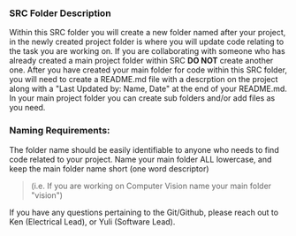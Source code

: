 ### **SRC Folder Description**

Within this SRC folder you will create a new folder named after your project, in the newly created project folder is where you will update code relating to the task 
you are working on.
If you are collaborating with someone who has already created a main project folder within SRC **DO NOT** create another one.
After you have created your main folder for code within this SRC folder, you will need to create a README.md file with a descrption on the project
along with a "Last Updated by: Name, Date" at the end of your README.md. In your main project folder you
can create sub folders and/or add files as you need.

### **Naming Requirements:**
 
The folder name should be easily identifiable to anyone who needs to find code related to your project. 
Name your main folder ALL lowercase, and keep the main folder name short (one word descriptor)
>(i.e. If you are working on Computer Vision name your main folder "vision")


If you have any questions pertaining to the Git/Github, please reach out to Ken (Electrical Lead), or Yuli (Software Lead).